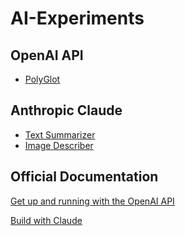 # AI-Experiments

## OpenAI API
- [PolyGlot](https://polly-glot.pages.dev/)

## Anthropic Claude
- [Text Summarizer](https://the-summarizer-app.pages.dev/)
- [Image Describer](https://image-describer-app.pages.dev/)

## Official Documentation
<p><a href="https://platform.openai.com/docs/quickstart?context=node">Get up and running with the OpenAI API</a></p>
<p><a href="https://docs.anthropic.com/en/home">Build with Claude</a></p>
